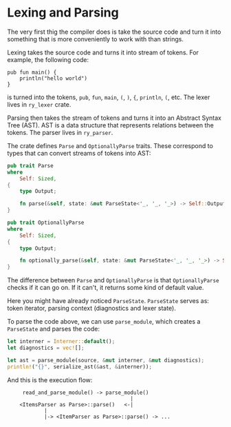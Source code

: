 # Lexing and Parsing

The very first thig the compiler does is take the source code and turn it into something that is more conveniently to work with than strings.

Lexing takes the source code and turns it into stream of tokens. For example, the following code:

```
pub fun main() {
    println("hello world")
}
```

is turned into the tokens, `pub`, `fun`, `main`, `(`, `)`, `{`, `println`, `(`, etc. The lexer lives in `ry_lexer` crate.

Parsing then takes the stream of tokens and turns it into an Abstract Syntax Tree (AST). AST is a data structure that represents relations between the tokens. The parser lives in `ry_parser`.

The crate defines `Parse` and `OptionallyParse` traits. These correspond to types that can convert streams of tokens into AST:

```rs
pub trait Parse
where
    Self: Sized,
{
    type Output;

    fn parse(&self, state: &mut ParseState<'_, '_, '_>) -> Self::Output;
}
```

```rs
pub trait OptionallyParse
where
    Self: Sized,
{
    type Output;

    fn optionally_parse(&self, state: &mut ParseState<'_, '_, '_>) -> Self::Output;
}
```

The difference between `Parse` and `OptionallyParse` is that `OptionallyParse` checks if it can go on. If it can't, it returns some kind of default value.

Here you might have already noticed `ParseState`. `ParseState` serves as: token iterator, parsing context (diagnostics and lexer state).

To parse the code above, we can use `parse_module`, which creates a `ParseState` and parses the code:

```rs
let interner = Interner::default();
let diagnostics = vec![];

let ast = parse_module(source, &mut interner, &mut diagnostics);
println!("{}", serialize_ast(&ast, &interner));
```

And this is the execution flow:

```
     read_and_parse_module() -> parse_module()
                                        |
    <ItemsParser as Parse>::parse()   <-|
            |
            |-> <ItemParser as Parse>::parse() -> ...
```
